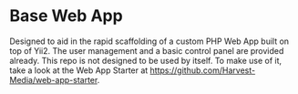 # Base Web App

Designed to aid in the rapid scaffolding of a custom PHP Web App built on top of Yii2.  The 
user management and a basic control panel are provided already.  This
repo is not designed to be used by itself.  To make use of it, take a look 
at the Web App Starter at <https://github.com/Harvest-Media/web-app-starter>.

